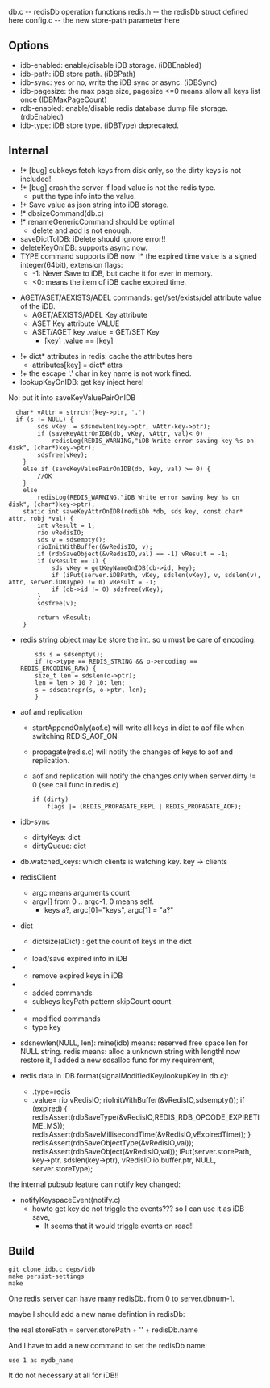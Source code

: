 db.c -- redisDb operation functions
redis.h -- the redisDb struct defined here
config.c -- the new store-path parameter here

Options
-------

* idb-enabled: enable/disable iDB storage. (iDBEnabled)
* idb-path: iDB store path. (iDBPath)
* idb-sync:  yes or no, write the iDB sync or async. (iDBSync)
* idb-pagesize: the max page size, pagesize <=0 means allow all keys list once (IDBMaxPageCount)
* rdb-enabled: enable/disable redis database dump file storage. (rdbEnabled)
* idb-type: iDB store type. (iDBType) deprecated.



Internal
---------

* !* [bug] subkeys fetch keys from disk only, so the dirty keys is not included!
* !* [bug] crash the server if load value is not the redis type.
  * put the type info into the value.
* !+ Save value as json string into iDB storage.
* !* dbsizeCommand(db.c)
* !* renameGenericCommand should be optimal
  * delete and add is not enough.
* saveDictToIDB: iDelete should ignore error!!
* deleteKeyOnIDB: supports async now.
* TYPE command supports iDB now.
!* the expired time value is a signed integer(64bit), extension flags:
  * -1: Never Save to iDB, but cache it for ever in memory.
  * <0: means the item of iDB cache expired time.
+ AGET/ASET/AEXISTS/ADEL commands: get/set/exists/del attribute value of the iDB.
  * AGET/AEXISTS/ADEL Key attribute
  * ASET Key attribute VALUE
  * ASET/AGET key .value = GET/SET Key
    * [key] .value == [key]
* !+ dict* attributes in redis: cache the attributes here
  * attributes[key] = dict* attrs
* !+ the escape '.' char in key name is not work fined.
* lookupKeyOnIDB: get key inject here!


No: put it into saveKeyValuePairOnIDB

      char* vAttr = strrchr(key->ptr, '.')
      if (s != NULL) {
            sds vKey  = sdsnewlen(key->ptr, vAttr-key->ptr);
            if (saveKeyAttrOnIDB(db, vKey, vAttr, val)< 0)
                redisLog(REDIS_WARNING,"iDB Write error saving key %s on disk", (char*)key->ptr);
            sdsfree(vKey);
        }
        else if (saveKeyValuePairOnIDB(db, key, val) >= 0) {
            //OK
        }
        else
            redisLog(REDIS_WARNING,"iDB Write error saving key %s on disk", (char*)key->ptr);
        static int saveKeyAttrOnIDB(redisDb *db, sds key, const char* attr, robj *val) {
            int vResult = 1;
            rio vRedisIO;
            sds v = sdsempty();
            rioInitWithBuffer(&vRedisIO, v);
            if (rdbSaveObject(&vRedisIO,val) == -1) vResult = -1;
            if (vResult == 1) {
                sds vKey = getKeyNameOnIDB(db->id, key);
                if (iPut(server.iDBPath, vKey, sdslen(vKey), v, sdslen(v), attr, server.iDBType) != 0) vResult = -1;
                if (db->id != 0) sdsfree(vKey);
            }
            sdsfree(v);

            return vResult;
        }



* redis string object may be store the int. so u must be care of encoding.

          sds s = sdsempty();
          if (o->type == REDIS_STRING && o->encoding == REDIS_ENCODING_RAW) {
          size_t len = sdslen(o->ptr);
          len = len > 10 ? 10: len;
          s = sdscatrepr(s, o->ptr, len);
          }
 

* aof and replication
  * startAppendOnly(aof.c) will write all keys in dict to aof file when switching REDIS_AOF_ON
  * propagate(redis.c) will notify the changes of keys to aof and replication.
  * aof and replication will notify the changes only when server.dirty != 0 (see call func in redis.c)

        if (dirty)
            flags |= (REDIS_PROPAGATE_REPL | REDIS_PROPAGATE_AOF);
* idb-sync
  * dirtyKeys: dict
  * dirtyQueue: dict

* db.watched_keys: which clients is watching key.
    key -> clients
* redisClient
  * argc means arguments count
  * argv[] from 0 .. argc-1, 0 means self.
    * keys a?, argc[0]="keys", argc[1] = "a?"
* dict
  * dictsize(aDict) : get the count of keys in the dict

* + load/save expired info in iDB
* + remove expired keys in iDB 

* + added commands
  * subkeys keyPath pattern skipCount count
* * modified commands
  * type key
* sdsnewlen(NULL, len):
  mine(idb) means: reserved free space len for NULL string.
  redis means: alloc a unknown string with length!
  now restore it, I added a new sdsalloc func for my requirement,
* redis data in iDB format(signalModifiedKey/lookupKey in db.c):
  * .type=redis
  * .value= 
        rio vRedisIO;
        rioInitWithBuffer(&vRedisIO,sdsempty());
        if (expired) {
            redisAssert(rdbSaveType(&vRedisIO,REDIS_RDB_OPCODE_EXPIRETIME_MS));
            redisAssert(rdbSaveMillisecondTime(&vRedisIO,vExpiredTime));
        }
        redisAssert(rdbSaveObjectType(&vRedisIO,val));
        redisAssert(rdbSaveObject(&vRedisIO,val));
        iPut(server.storePath, key->ptr, sdslen(key->ptr), vRedisIO.io.buffer.ptr, NULL, server.storeType);


the internal pubsub feature can notify key changed:

* notifyKeyspaceEvent(notify.c) 
  * howto get key do not triggle the events??? so I can use it as iDB save,
    * It seems that it would triggle events on read!!




Build
------

    git clone idb.c deps/idb
    make persist-settings
    make

One redis server can have many redisDb. from 0 to server.dbnum-1.

maybe I should add a new name defintion in redisDb:

the real storePath = server.storePath + '\' + redisDb.name

And I have to add a new command to set the redisDb name:

    use 1 as mydb_name

It do not necessary at all for iDB!!
